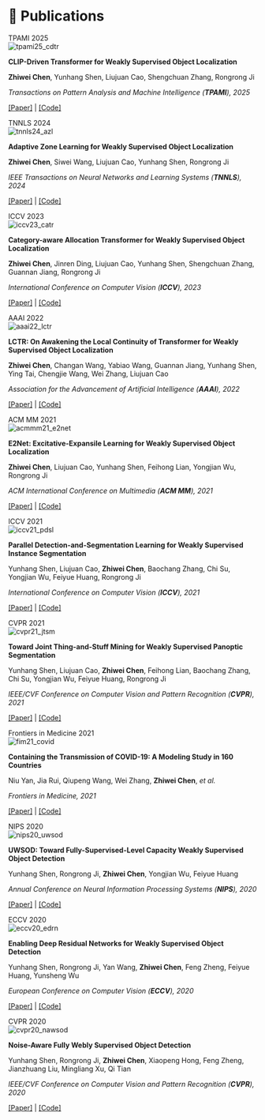 # 📝 Publications

<!-- ******************* paper begin ******************* -->
<div class='paper-box'><div class='paper-box-image'><div><div class="badge">TPAMI 2025</div><img src='images/papers/tpami25_cdtr.png' alt="tpami25_cdtr"></div></div>
<div class='paper-box-text' markdown="1">

**CLIP-Driven Transformer for Weakly Supervised Object Localization**

**Zhiwei Chen**, Yunhang Shen, Liujuan Cao, Shengchuan Zhang, Rongrong Ji

*Transactions on Pattern Analysis and Machine Intelligence (**TPAMI**), 2025*

[[Paper]]() \|
[[Code]](https://github.com/zhiweichen0012/CDTR)
</div>
</div>
<!-- ******************* paper end ******************* -->

<!-- ******************* paper begin ******************* -->
<div class='paper-box'><div class='paper-box-image'><div><div class="badge">TNNLS 2024</div><img src='images/papers/tnnls24_azl.png' alt="tnnls24_azl"></div></div>
<div class='paper-box-text' markdown="1">

**Adaptive Zone Learning for Weakly Supervised Object Localization**

**Zhiwei Chen**, Siwei Wang, Liujuan Cao, Yunhang Shen, Rongrong Ji

*IEEE Transactions on Neural Networks and Learning Systems (**TNNLS**), 2024*

[[Paper]](https://ieeexplore.ieee.org/document/10547407/) \|
[[Code]](https://github.com/zhiweichen0012/AZL)
</div>
</div>
<!-- ******************* paper end ******************* -->

<!-- ******************* paper begin ******************* -->
<div class='paper-box'><div class='paper-box-image'><div><div class="badge">ICCV 2023</div><img src='images/papers/iccv23_catr.png' alt="iccv23_catr"></div></div>
<div class='paper-box-text' markdown="1">

**Category-aware Allocation Transformer for Weakly Supervised Object Localization**

**Zhiwei Chen**, Jinren Ding, Liujuan Cao, Yunhang Shen, Shengchuan Zhang, Guannan Jiang, Rongrong Ji

*International Conference on Computer Vision (**ICCV**), 2023*

[[Paper]](https://openaccess.thecvf.com/content/ICCV2023/papers/Chen_Category-aware_Allocation_Transformer_for_Weakly_Supervised_Object_Localization_ICCV_2023_paper.pdf) \|
[[Code]](https://github.com/zhiweichen0012/CATR) 

</div>
</div>
<!-- ******************* paper end ******************* -->

<!-- ******************* paper begin ******************* -->
<div class='paper-box'><div class='paper-box-image'><div><div class="badge">AAAI 2022</div><img src='images/papers/aaai22_lctr.png' alt="aaai22_lctr"></div></div>
<div class='paper-box-text' markdown="1">

**LCTR: On Awakening the Local Continuity of Transformer for Weakly Supervised Object Localization**

**Zhiwei Chen**, Changan Wang, Yabiao Wang, Guannan Jiang, Yunhang Shen, Ying Tai, Chengjie Wang, Wei Zhang, Liujuan Cao

*Association for the Advancement of Artificial Intelligence (**AAAI**), 2022*

[[Paper]](https://cdn.aaai.org/ojs/19918/19918-13-23931-1-2-20220628.pdf) \|
[[Code]](https://github.com/zhiweichen0012/LCTR)
</div>
</div>
<!-- ******************* paper end ******************* -->

<!-- ******************* paper begin ******************* -->
<div class='paper-box'><div class='paper-box-image'><div><div class="badge">ACM MM 2021</div><img src='images/papers/acmmm21_e2net.png' alt="acmmm21_e2net"></div></div>
<div class='paper-box-text' markdown="1">

**E2Net: Excitative-Expansile Learning for Weakly Supervised Object Localization**

**Zhiwei Chen**, Liujuan Cao, Yunhang Shen, Feihong Lian, Yongjian Wu, Rongrong Ji

*ACM International Conference on Multimedia (**ACM MM**), 2021*

[[Paper]](https://dl.acm.org/doi/abs/10.1145/3474085.3475211) \|
[[Code]](https://github.com/zhiweichen0012/E2Net)

</div>
</div>
<!-- ******************* paper end ******************* -->

<!-- ******************* paper begin ******************* -->
<div class='paper-box'><div class='paper-box-image'><div><div class="badge">ICCV 2021</div><img src='images/papers/iccv21_pdsl.png' alt="iccv21_pdsl"></div></div>
<div class='paper-box-text' markdown="1">

**Parallel Detection-and-Segmentation Learning for Weakly Supervised Instance Segmentation**

Yunhang Shen, Liujuan Cao, **Zhiwei Chen**, Baochang Zhang, Chi Su, Yongjian Wu, Feiyue Huang, Rongrong Ji

*International Conference on Computer Vision (**ICCV**), 2021*

[[Paper]](https://openaccess.thecvf.com/content/ICCV2021/papers/Shen_Parallel_Detection-and-Segmentation_Learning_for_Weakly_Supervised_Instance_Segmentation_ICCV_2021_paper.pdf) \|
[[Code]](https://github.com/shenyunhang/PDSL)

</div>
</div>
<!-- ******************* paper end ******************* -->

<!-- ******************* paper begin ******************* -->
<div class='paper-box'><div class='paper-box-image'><div><div class="badge">CVPR 2021</div><img src='images/papers/cvpr21_jtsm.png' alt="cvpr21_jtsm"></div></div>
<div class='paper-box-text' markdown="1">

**Toward Joint Thing-and-Stuff Mining for Weakly Supervised Panoptic Segmentation**

Yunhang Shen, Liujuan Cao, **Zhiwei Chen**, Feihong Lian, Baochang Zhang, Chi Su, Yongjian Wu, Feiyue Huang, Rongrong Ji

*IEEE/CVF Conference on Computer Vision and Pattern Recognition (**CVPR**), 2021*

[[Paper]](https://openaccess.thecvf.com/content/CVPR2021/papers/Shen_Toward_Joint_Thing-and-Stuff_Mining_for_Weakly_Supervised_Panoptic_Segmentation_CVPR_2021_paper.pdf) \|
[[Code]](https://github.com/shenyunhang/JTSM)

</div>
</div>
<!-- ******************* paper end ******************* -->

<!-- ******************* paper begin ******************* -->
<div class='paper-box'><div class='paper-box-image'><div><div class="badge">Frontiers in Medicine 2021</div><img src='images/papers/fim21_covid.png' alt="fim21_covid"></div></div>
<div class='paper-box-text' markdown="1">

**Containing the Transmission of COVID-19: A Modeling Study in 160 Countries**

<!-- Niu Yan, Jia Rui, Qiupeng Wang, Wei Zhang, **Zhiwei Chen**, Zeyu Zhao, Shengnan Lin, Yuanzhao Zhu, Yao Wang, Jingwen Xu, Xingchun Liu, Meng Yang, Wei Zheng, Kaixin Chen, Yilan Xia, Lijuan Xu, Rongrong Ji, Taisong Jin, Yong Chen, Benhua Zhao, Yanhua Su, Tie Song, Guoqing Hu, Tianmu Chen -->
Niu Yan, Jia Rui, Qiupeng Wang, Wei Zhang, **Zhiwei Chen**, *et al.*

*Frontiers in Medicine, 2021*

[[Paper]](https://www.ncbi.nlm.nih.gov/pmc/articles/PMC8416347/pdf/fmed-08-701836.pdf) \|
[[Code]](https://github.com/zhiweichen0012/Containing-the-transmission-of-COVID-19)

</div>
</div>
<!-- ******************* paper end ******************* -->

<!-- ******************* paper begin ******************* -->
<div class='paper-box'><div class='paper-box-image'><div><div class="badge">NIPS 2020</div><img src='images/papers/nips20_uwsod.png' alt="nips20_uwsod"></div></div>
<div class='paper-box-text' markdown="1">

**UWSOD: Toward Fully-Supervised-Level Capacity Weakly Supervised Object Detection**

Yunhang Shen, Rongrong Ji, **Zhiwei Chen**, Yongjian Wu, Feiyue Huang

*Annual Conference on Neural Information Processing Systems (**NIPS**), 2020*

[[Paper]](https://papers.nips.cc/paper/2020/file/4e0928de075538c593fbdabb0c5ef2c3-Paper.pdf) \|
[[Code]](https://github.com/shenyunhang/UWSOD)

</div>
</div>
<!-- ******************* paper end ******************* -->

<!-- ******************* paper begin ******************* -->
<div class='paper-box'><div class='paper-box-image'><div><div class="badge">ECCV 2020</div><img src='images/papers/eccv20_edrn.png' alt="eccv20_edrn"></div></div>
<div class='paper-box-text' markdown="1">

**Enabling Deep Residual Networks for Weakly Supervised Object Detection**

Yunhang Shen, Rongrong Ji, Yan Wang, **Zhiwei Chen**, Feng Zheng, Feiyue Huang, Yunsheng Wu

*European Conference on Computer Vision (**ECCV**), 2020*

[[Paper]](https://www.ecva.net/papers/eccv_2020/papers_ECCV/papers/123530120.pdf) \|
[[Code]](https://github.com/shenyunhang/DRN-WSOD)

</div>
</div>
<!-- ******************* paper end ******************* -->

<!-- ******************* paper begin ******************* -->
<div class='paper-box'><div class='paper-box-image'><div><div class="badge">CVPR 2020</div><img src='images/papers/cvpr20_nawsod.png' alt="cvpr20_nawsod"></div></div>
<div class='paper-box-text' markdown="1">

**Noise-Aware Fully Webly Supervised Object Detection**

Yunhang Shen, Rongrong Ji, **Zhiwei Chen**, Xiaopeng Hong, Feng Zheng, Jianzhuang Liu, Mingliang Xu, Qi Tian

*IEEE/CVF Conference on Computer Vision and Pattern Recognition (**CVPR**), 2020*

[[Paper]](https://openaccess.thecvf.com/content_CVPR_2020/papers/Shen_Noise-Aware_Fully_Webly_Supervised_Object_Detection_CVPR_2020_paper.pdf) \|
[[Code]](https://github.com/shenyunhang/NA-fWebSOD)

</div>
</div>
<!-- ******************* paper end ******************* -->